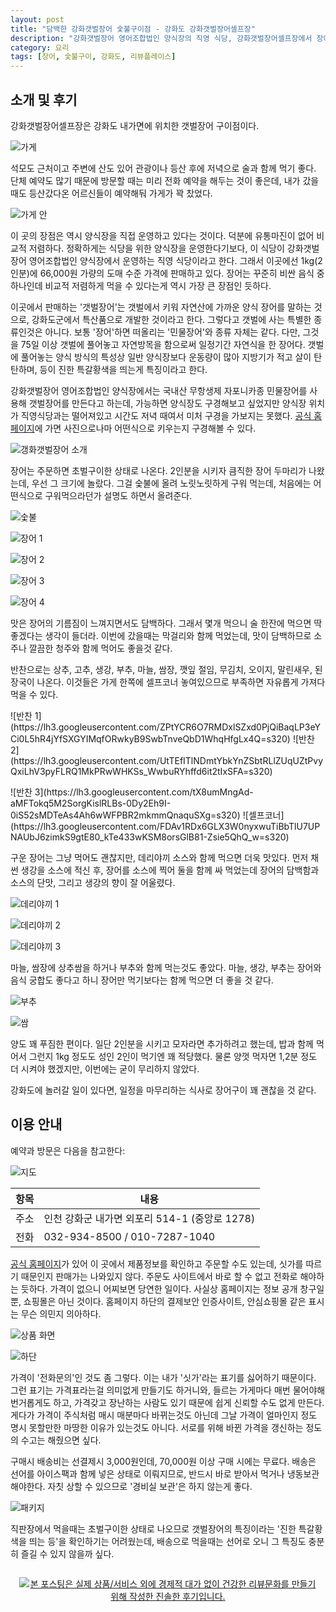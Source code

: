 ```yaml
---
layout: post
title: "담백한 강화갯벌장어 숯불구이점 - 강화도 강화갯벌장어셀프장"
description: "강화갯벌장어 영어조합법인 양식장의 직영 식당, 강화갯벌장어셀프장에서 장어를 먹어봤다."
category: 요리
tags: [장어, 숯불구이, 강화도, 리뷰플레이스]
---
```


## 소개 및 후기

강화갯벌장어셀프장은 강화도 내가면에 위치한 갯벌장어 구이점이다.

![가게](https://lh3.googleusercontent.com/ggkweZWkxI_Mnis8doOcMj3MLw3ygsteXHDPt9Fhqczw1DOSWSwq-TX274s-hM9iDUyOzl21YtcWcA=s560)

석모도 근처이고 주변에 산도 있어
관광이나 등산 후에 저녁으로 술과 함께 먹기 좋다.
단체 예약도 많기 때문에 방문할 때는 미리 전화 예약을 해두는 것이 좋은데,
내가 갔을때도 등산갔다온 어르신들이 예약해둬 가게가 꽉 찼었다.

![가게 안](https://lh3.googleusercontent.com/3kPEZ-dkHTSAr-kvyTYq6Qp4OdEpoS4SQhoEPDC7vVLVHXaGUIsgHdqNjx4sxcQ3GhGu_wDP2rJE2A=s560)

이 곳의 장점은 역시 양식장을 직접 운영하고 있다는 것이다.
덕분에 유통마진이 없어 비교적 저렴하다.
정확하게는 식당을 위한 양식장을 운영한다기보다,
이 식당이 강화갯벌장어 영어조합법인 양식장에서 운영하는 직영 식당이라고 한다.
그래서 이곳에선 1kg(2인분)에 66,000원 가량의 도매 수준 가격에 판매하고 있다.
장어는 꾸준히 비싼 음식 중 하나인데 비교적 저렴하게 먹을 수 있다는게 역시 가장 큰 장점인 듯하다.

이곳에서 판매하는 '갯벌장어'는 갯벌에서 키워 자연산에 가까운 양식 장어를 말하는 것으로,
강화도군에서 특산품으로 개발한 것이라고 한다.
그렇다고 갯벌에 사는 특별한 종류인것은 아니다.
보통 '장어'하면 떠올리는 '민물장어'와 종류 자체는 같다.
다만, 그것을 75일 이상 갯벌에 풀어놓고 자연방목을 함으로써
일정기간 자연식을 한 장어다.
갯벌에 풀어놓는 양식 방식의 특성상
일반 양식장보다 운동량이 많아 지방기가 적고 살이 탄탄하며,
등이 진한 특갈황색을 띄는게 특징이라고 한다.

강화갯벌장어 영어조합법인 양식장에서는 국내산 무항생제 자포니카종 민물장어를 사용해
갯벌장어를 만든다고 하는데,
가능하면 양식장도 구경해보고 싶었지만
양식장 위치가 직영식당과는 떨어져있고 시간도 저녁 때여서 미처 구경을 가보지는 못했다.
[공식 홈페이지](http://www.ghjanga.com/)에 가면 사진으로나마 어떤식으로 키우는지 구경해볼 수 있다.

![갱화갯벌장어 소개](https://lh3.googleusercontent.com/-cpK7heCqHC4/Wfjw9bbKfnI/AAAAAAAAaSg/ul8PebieCu0CRHTrYNELZu8qDr1BRpYDQCE0YBhgL/s560/ghjanga.jpg)

장어는 주문하면 초벌구이한 상태로 나온다.
2인분을 시키자 큼직한 장어 두마리가 나왔는데, 우선 그 크기에 놀랐다.
그걸 숯불에 올려 노릿노릿하게 구워 먹는데,
처음에는 어떤식으로 구워먹으라던가 설명도 하면서 올려준다.

![숯불](https://lh3.googleusercontent.com/EdjwdrxB61oZjztIbGZJFBEDPmevwTI5wL5lQ3QaaOdJXmUogJ2f1Ei_7Fl7oogomebMJRghP824Og=s560)

![장어 1](https://lh3.googleusercontent.com/DYBtblYcYHU3M_hUwQCegrddFp47S2jFV8SsClwDf9plV2IrK1DZrPA8G24wTa0mHBh8-uo9FZS7HQ=s560)

![장어 2](https://lh3.googleusercontent.com/T6L9qw7FaiC8lRPI4jXtTeERXawezQkx4HOjuqBSUHo88yfd5xXW8KpFb0nlcMxqNH0zLHaowFhKdA=s560)

![장어 3](https://lh3.googleusercontent.com/k8ZrpR9O8ARhvnViuSaEofEqkjkkiLPhEcRcsDhjwOmt42hRHUaTCb0jqxNdkb3S2wcERGEjP_h-iA=s560)

![장어 4](https://lh3.googleusercontent.com/tzLBsSsRjZvFwdckZ_YBZjlveBldCOeVSlLGLh0NsZYte-uP-E3x-WLfaLDiWTNlneqqnkNpwlaEyQ=s560)

맛은 장어의 기름짐이 느껴지면서도 담백하다.
그래서 몇개 먹으니 술 한잔에 먹으면 딱 좋겠다는 생각이 들더라.
이번에 갔을때는 막걸리와 함께 먹었는데, 맛이 담백하므로 소주나 깔끔한 청주와 함께 먹어도 좋을것 같다.

반찬으로는 상추, 고추, 생강, 부추, 마늘, 쌈장, 깻잎 절임, 무김치, 오이지, 말린새우, 된장국이 나온다.
이것들은 가게 한쪽에 셀프코너 놓여있으므로 부족하면 자유롭게 가져다 먹을 수 있다.

<p class="center" markdown="1">
![반찬 1](https://lh3.googleusercontent.com/ZPtYCR6O7RMDxlSZxd0PjQiBaqLP3eYCi0L5hR4jYfSXGYIMqfORwkyB9SwbTnveQbD1WhqHfgLx4Q=s320)
![반찬 2](https://lh3.googleusercontent.com/UtTEfITlNDmtYbkYnZSbtRLlZUqUZtPvyQxiLhV3pyFLRQ1MkPRwWHKSs_WwbuRYhffd6it2tIxSFA=s320)
</p>

<p class="center" markdown="1">
![반찬 3](https://lh3.googleusercontent.com/tX8umMngAd-aMFTokq5M2SorgKislRLBs-0Dy2Eh9I-0iS52sMDTeAs4Ah6wWFPBR2mkmmQnaquSXg=s320)
![셀프코너](https://lh3.googleusercontent.com/FDAv1RDx6GLX3W0nyxwuTiBbTlU7UPNAUbJ6zimkS9gtE80_kTe433wKSM8orsGlB81-Zsie5QhQ_w=s320)
</p>

구운 장어는 그냥 먹어도 괜찮지만,
데리야끼 소스와 함께 먹으면 더욱 맛있다.
먼저 채썬 생강을 소스에 적신 후, 장어를 소스에 찍어 둘을 함께 싸 먹었는데
장어의 담백함과 소스의 단맛, 그리고 생강의 향이 잘 어울렸다.

![데리야끼 1](https://lh3.googleusercontent.com/4FzI-FS5rOXNNaG-uUdck9blffu-aDuHNVicyZtL-fQoHBqXKqxVXSo2Fcl2X88s7KxE3mWGng9kGQ=s560)

![데리야끼 2](https://lh3.googleusercontent.com/wxfRmAvKDxzfmgCg_-NTBY20O3iqtbZyYo2M3PnPK4RZDyn1a_YWxX14x5Rn5SYH9EdKZLO_JTo9mQ=s560)

![데리야끼 3](https://lh3.googleusercontent.com/6x_-hVAWkTxpfSOtLqQ6tIdZdAlwVj1SE_XtxAZ59bPruPxWc4NHX9ye1vye4PkQ4e1Ogz549d2LQQ=s560)

마늘, 쌈장에 상추쌈을 하거나 부추와 함께 먹는것도 좋았다.
마늘, 생강, 부추는 장어와 음식 궁합도 좋다고 하니 장어만 먹기보다는 함께 먹으면 더 좋을 것 같다.

![부추](https://lh3.googleusercontent.com/7a71Brf3xDCrkXmq-8par0KMXVLZsPiaS3oV-KalXeyVKjxX_Zt6Z86VykoONp6X3r407E1Sy0TZWw=s560)

![쌈](https://lh3.googleusercontent.com/ptboeAaz1zjbQXKO2spAHysEJGeKuKBHkOX4jO5n86pY0yE3w3zZyutLBfJIeKq02o4m1PX1kcOvXw=s560)

양도 꽤 푸짐한 편이다.
일단 2인분을 시키고 모자라면 추가하려고 했는데,
밥과 함께 먹어서 그런지 1kg 정도도 성인 2인이 먹기엔 꽤 적당했다.
물론 양껏 먹자면 1,2분 정도 더 시켜야 했겠지만,
이번에는 굳이 무리하지 않았다.

강화도에 놀러갈 일이 있다면,
일정을 마무리하는 식사로 장어구이 꽤 괜찮을 것 같다.



## 이용 안내

예약과 방문은 다음을 참고한다:

![지도](https://lh3.googleusercontent.com/-7ubPHNnoj1U/WfjuUknn7pI/AAAAAAAAaSA/diDqGGES-M4VuHq9tQQ1Mf0KqikpjEgdgCE0YBhgL/s560/ghjanga-self-restaurant-map.png)

항목 | 내용
-----|------
주소 | 인천 강화군 내가면 외포리 514-1 (중앙로 1278)
전화 | 032-934-8500 / 010-7287-1040

[공식 홈페이지](http://www.ghjanga.com/)가 있어
이 곳에서 제품정보를 확인하고 주문할 수도 있는데,
싯가를 따르기 때문인지 판매가는 나와있지 않다.
주문도 사이트에서 바로 할 수 없고 전화로 해야하는 듯하다.
가격이 없으니 어찌보면 당연한 일이다.
사실상 홈페이지는 정보 공개 창구일 뿐, 쇼핑몰은 아닌 것이다.
홈페이지 하단의 결제보안 인증사이트, 안심쇼핑몰 같은 표시는 무슨 의민지 의아하다.

![상품 화면](https://lh3.googleusercontent.com/-3Gng_yldtwE/WfjznCDBYTI/AAAAAAAAaS4/DlK55T8Kf_AmGBBvfj8AvInGZpYkPlFPACE0YBhgL/s560/ghjanga-P000000K.jpg "가격이 없고, 주문 버튼도 없다.")

![하단](https://lh3.googleusercontent.com/-IyLGBz3QNDQ/Wfjz8PoLvnI/AAAAAAAAaTI/dt4pTNtp98IAvo5xD5TIlc8QfaZfHnAawCE0YBhgL/s560/ghjanga-tail.png "쇼핑몰처럼 이런저런 표시가 달려있지만...")

가격이 '전화문의'인 것도 좀 그렇다.
이는 내가 '싯가'라는 표기를 싫어하기 때문이다.
그런 표기는 가격표라는걸 의미없게 만들기도 하거니와,
들르는 가게마다 매번 물어야해 번거롭게도 하고,
가격갖고 장난하는 사람도 있기 때문에 쉽게 신뢰할 수도 없게 만든다.
게다가 가격이 주식처럼 매시 매분마다 바뀌는것도 아닌데
그날 가격이 얼마인지 정도 명시 못할만한 마땅한 이유가 있는것도 아니다.
서로를 위해 바뀐 가격을 갱신하는 정도의 수고는 해줬으면 싶다.

구매시 배송비는 선결제시 3,000원인데, 70,000원 이상 구매 시에는 무료다.
배송은 선어를 아이스팩과 함께 넣은 상태로 이뤄지므로,
반드시 바로 받아서 먹거나 냉동보관해야한다.
자칫 상할 수 있으므로 '경비실 보관'은 하지 않는게 좋다.

![패키지](https://lh3.googleusercontent.com/-Ce6t9wp4JDo/Wfj1SSbNSzI/AAAAAAAAaTg/6LNTSYGct3QquXhNNU3_rVRw4jUKynI_ACE0YBhgL/s560/ghjanga-P000000K-package.jpg "배송은 선어 상태로 하므로, 받으면 바로 먹거나 냉장고에 넣어야 한다.")

직판장에서 먹을때는 초벌구이한 상태로 나오므로
갯벌장어의 특징이라는 '진한 특갈황색을 띄는 등'을 확인하기는 어려웠는데,
배송으로 먹을때는 선어로 오니 그 특징도 충분히 즐길 수 있지 않을까 싶다.



<div style="text-align: center; padding: 1em;"><a href="http://reviewplace.co.kr/detail.php?number=10277" target="_blank"><img src="http://reviewplace.co.kr/blog_traffic.php?key=MTAyNzd8cmV6bm9h" border="0" alt="본 포스팅은 실제 상품/서비스 외에 경제적 대가 없이 건강한 리뷰문화를 만들기 위해 작성한 진솔한 후기입니다."></a></div>
